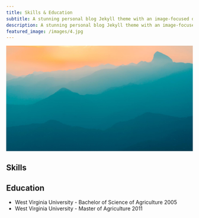 ```yaml
---
title: Skills & Education
subtitle: A stunning personal blog Jekyll theme with an image-focused design.
description: A stunning personal blog Jekyll theme with an image-focused design.
featured_image: /images/4.jpg
---
```


![](/images/demo/demo-landscape.jpg)

## Skills




## Education

* West Virginia University - Bachelor of Science of Agriculture 2005
* West Virginia University - Master of Agriculture 2011